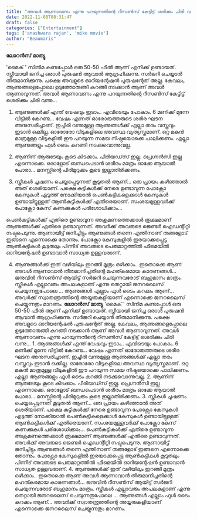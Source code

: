 ```yaml
---
title: "അവൾ ആണാവണം എന്നു പറയുന്നതിന്റെ റീസൺസ് കേട്ടിട്ട് ശരിക്കും ചിരി വന്നു.."
date: 2022-11-08T08:31:47
draft: false
categories: ["Entertainment"]
tags: ['anashwara rajan', 'mike movie']
author: "Beaumaris"
---
```


<strong>ലോറൻസ് മാത്യു </strong>

'മൈക് ' സിനിമ കണ്ടപ്പോൾ ഒരു 50-50 ഫീൽ ആണ് എനിക്ക് ഉണ്ടായത്. സ്ത്രീയായി ജനിച്ച ഒരാൾ പുരുഷൻ ആവാൻ ആഗ്രഹിക്കുന്നു. സർജറി ചെയ്യാൻ തീരുമാനിക്കുന്നു. പക്ഷെ അവളുടെ ഓറിയന്റേഷൻ പുരുഷന്റേത് അല്ല. കേവലം, ആണുങ്ങളെപ്പോലെ ഉടുത്തോരുങ്ങി കറങ്ങി നടക്കാൻ ആണ് അവൾ ആണാവുന്നത്. അവൾ ആണാവണം എന്നു പറയുന്നതിന്റെ റീസൺസ് കേട്ടിട്ട് ശെരിക്കും ചിരി വന്നു...

1. ആണുങ്ങൾക്ക് എന്ത് വേഷവും ഇടാം.. എവിടെയും പോകാം. 6 മണിക്ക് മുന്നേ വീട്ടിൽ കേറണ്ട... വേഷം എന്നത് ഓരോരുത്തരുടെ ശരീര ഘടന അനുസരിച്ചാണ്. ഇച്ചിരി വന്നുമുള്ള ആണുങ്ങൾക്ക് എല്ലാ തരം വസ്ത്രവും ഇടാൻ ഒക്കില്ല. ഓരോരോ വീടുകളിലെ അവസ്ഥ വ്യത്യസ്തമാണ്. ഒറ്റ മകൻ മാത്രമുള്ള വീടുകളിൽ ഈ പറയുന്ന സമയ നിഷ്ഠയൊക്കെ പാലിക്കണം. എല്ലാ ആണുങ്ങളും ഫുൾ ടൈം കറങ്ങി നടക്കുവൊന്നുവല്ല.

2. ആണിന് ആരുടേയും കൂടെ കിടക്കാം. പീരിയഡ്‌സ് ഇല്ല. പ്രെഗ്നൻസി ഇല്ല എന്നൊക്കെ. ഒരാളോട് ബന്ധപെടാൻ ശരീരം മാത്രം ഓക്കേ ആയാൽ പോരാ... മനസ്സിന്റെ പിരിമുറുക്കം കൂടെ ഇല്ലാതിരിക്കണം.

3. സ്ത്രീകൾ ചൂഷണം ചെയ്യപ്പെടുന്നത് കൂടുതൽ ആണ്... ഒരു പ്രായം കഴിഞ്ഞാൽ അത് ശെരിയാണ്. പക്ഷെ കുട്ടികൾക്ക് നേരെ ഉണ്ടാവുന്ന പോക്സോ കേസുകൾ എടുത്ത് നോക്കിയാൽ പെൺകുട്ടികളെക്കാൾ കേസുകൾ ഉണ്ടായിട്ടുള്ളത് ആൺകുട്ടികൾക്ക് എതിരെയാണ്. സംശയമുള്ളവർക്ക് പോക്സോ കേസ് കണക്കുകൾ പരിശോധിക്കാം...

പെൺകുട്ടികൾക്ക് എതിരെ ഉണ്ടാവുന്ന അക്രമണത്തെക്കാൾ രൂക്ഷമാണ് ആണുങ്ങൾക്ക് എതിരെ ഉണ്ടാവുന്നത്. അവർക്ക് അവരുടെ ജെണ്ടർ ഐഡന്റിറ്റി നഷ്ടപെടുന്നു. ആണായിട്ട് ജനിച്ചിട്ടും ആണുങ്ങൾ തന്നെ എന്തിനാണ് തങ്ങളോട് ഇങ്ങനെ എന്നൊക്കെ തോന്നും. പോക്സോ കേസുകളിൽ ഇരയാക്കപ്പെട്ട ആൺകുട്ടികൾ കൂടുതലും പിന്നീട് അവരുടെ പെരുമാറ്റത്തിൽ ഫീമെയിൽ ഓറിയന്റേഷൻ ഉണ്ടാവാൻ സാധ്യത ഉള്ളവരാണ്.

4. ആണുങ്ങൾക്ക് ഇത് വഴിയിലും ഇറങ്ങി മൂത്രം ഒഴിക്കാം..
ഇതൊക്കെ ആണ് അവൾ ആണാവാൻ തീരുമാനിച്ചതിന്റെ മഹത്കരമായ കാരണങ്ങൾ...
ജനുവിൻ റീസൺസ് ആയിട്ട് സർജറി ചെയുന്നവരോട് ബഹുമാനം മാത്രം. സ്ത്രീകൾ എല്ലാവരും അപലകളാണ് എന്നു തെറ്റായി ജനറലൈസ് ചെയുന്നതുപോലെ ... ആണുങ്ങൾ എല്ലാം ഫുൾ ടൈം കറക്കം ആണ്... അവർക്ക് സ്വാതന്ത്രത്തിന്റെ അയ്യരുകളിയാണ് എന്നൊക്കെ ജനറലൈസ് ചെയ്യുന്നതും മാറണം.
**ലോറൻസ് മാത്യു** 'മൈക് ' സിനിമ കണ്ടപ്പോൾ ഒരു 50-50 ഫീൽ ആണ് എനിക്ക് ഉണ്ടായത്. സ്ത്രീയായി ജനിച്ച ഒരാൾ പുരുഷൻ ആവാൻ ആഗ്രഹിക്കുന്നു. സർജറി ചെയ്യാൻ തീരുമാനിക്കുന്നു. പക്ഷെ അവളുടെ ഓറിയന്റേഷൻ പുരുഷന്റേത് അല്ല. കേവലം, ആണുങ്ങളെപ്പോലെ ഉടുത്തോരുങ്ങി കറങ്ങി നടക്കാൻ ആണ് അവൾ ആണാവുന്നത്. അവൾ ആണാവണം എന്നു പറയുന്നതിന്റെ റീസൺസ് കേട്ടിട്ട് ശെരിക്കും ചിരി വന്നു... 1\. ആണുങ്ങൾക്ക് എന്ത് വേഷവും ഇടാം.. എവിടെയും പോകാം. 6 മണിക്ക് മുന്നേ വീട്ടിൽ കേറണ്ട... വേഷം എന്നത് ഓരോരുത്തരുടെ ശരീര ഘടന അനുസരിച്ചാണ്. ഇച്ചിരി വന്നുമുള്ള ആണുങ്ങൾക്ക് എല്ലാ തരം വസ്ത്രവും ഇടാൻ ഒക്കില്ല. ഓരോരോ വീടുകളിലെ അവസ്ഥ വ്യത്യസ്തമാണ്. ഒറ്റ മകൻ മാത്രമുള്ള വീടുകളിൽ ഈ പറയുന്ന സമയ നിഷ്ഠയൊക്കെ പാലിക്കണം. എല്ലാ ആണുങ്ങളും ഫുൾ ടൈം കറങ്ങി നടക്കുവൊന്നുവല്ല. 2\. ആണിന് ആരുടേയും കൂടെ കിടക്കാം. പീരിയഡ്‌സ് ഇല്ല. പ്രെഗ്നൻസി ഇല്ല എന്നൊക്കെ. ഒരാളോട് ബന്ധപെടാൻ ശരീരം മാത്രം ഓക്കേ ആയാൽ പോരാ... മനസ്സിന്റെ പിരിമുറുക്കം കൂടെ ഇല്ലാതിരിക്കണം. 3\. സ്ത്രീകൾ ചൂഷണം ചെയ്യപ്പെടുന്നത് കൂടുതൽ ആണ്... ഒരു പ്രായം കഴിഞ്ഞാൽ അത് ശെരിയാണ്. പക്ഷെ കുട്ടികൾക്ക് നേരെ ഉണ്ടാവുന്ന പോക്സോ കേസുകൾ എടുത്ത് നോക്കിയാൽ പെൺകുട്ടികളെക്കാൾ കേസുകൾ ഉണ്ടായിട്ടുള്ളത് ആൺകുട്ടികൾക്ക് എതിരെയാണ്. സംശയമുള്ളവർക്ക് പോക്സോ കേസ് കണക്കുകൾ പരിശോധിക്കാം... പെൺകുട്ടികൾക്ക് എതിരെ ഉണ്ടാവുന്ന അക്രമണത്തെക്കാൾ രൂക്ഷമാണ് ആണുങ്ങൾക്ക് എതിരെ ഉണ്ടാവുന്നത്. അവർക്ക് അവരുടെ ജെണ്ടർ ഐഡന്റിറ്റി നഷ്ടപെടുന്നു. ആണായിട്ട് ജനിച്ചിട്ടും ആണുങ്ങൾ തന്നെ എന്തിനാണ് തങ്ങളോട് ഇങ്ങനെ എന്നൊക്കെ തോന്നും. പോക്സോ കേസുകളിൽ ഇരയാക്കപ്പെട്ട ആൺകുട്ടികൾ കൂടുതലും പിന്നീട് അവരുടെ പെരുമാറ്റത്തിൽ ഫീമെയിൽ ഓറിയന്റേഷൻ ഉണ്ടാവാൻ സാധ്യത ഉള്ളവരാണ്. 4\. ആണുങ്ങൾക്ക് ഇത് വഴിയിലും ഇറങ്ങി മൂത്രം ഒഴിക്കാം.. ഇതൊക്കെ ആണ് അവൾ ആണാവാൻ തീരുമാനിച്ചതിന്റെ മഹത്കരമായ കാരണങ്ങൾ... ജനുവിൻ റീസൺസ് ആയിട്ട് സർജറി ചെയുന്നവരോട് ബഹുമാനം മാത്രം. സ്ത്രീകൾ എല്ലാവരും അപലകളാണ് എന്നു തെറ്റായി ജനറലൈസ് ചെയുന്നതുപോലെ ... ആണുങ്ങൾ എല്ലാം ഫുൾ ടൈം കറക്കം ആണ്... അവർക്ക് സ്വാതന്ത്രത്തിന്റെ അയ്യരുകളിയാണ് എന്നൊക്കെ ജനറലൈസ് ചെയ്യുന്നതും മാറണം.
